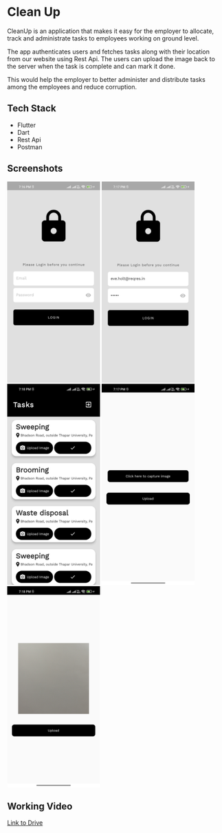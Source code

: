 
# Clean Up

CleanUp is an application that makes it easy for the employer to allocate, track and administrate tasks to employees working on ground level.

The app authenticates users and fetches tasks along with their location from our website using Rest Api. The users can upload the image back to the server when the task is complete and can mark it done.

This would help the employer to better administer and distribute tasks among the employees and reduce corruption.






## Tech Stack
- Flutter
- Dart 
- Rest Api
- Postman

## Screenshots
<img src="https://raw.githubusercontent.com/abuzar549/CleanUp/main/images/IMG_7991.JPG" width="216" height="468">
<img src="https://raw.githubusercontent.com/abuzar549/CleanUp/main/images/IMG_7994.JPG" width="216" height="468">
<img src="https://raw.githubusercontent.com/abuzar549/CleanUp/main/images/IMG_7990.JPG" width="216" height="468">
<img src="https://raw.githubusercontent.com/abuzar549/CleanUp/main/images/IMG_7993.JPG" width="216" height="468">
<img src="https://raw.githubusercontent.com/abuzar549/CleanUp/main/images/IMG_7992.JPG" width="216" height="468">

## Working Video

[Link to Drive](https://drive.google.com/file/d/1hFZl-ApJj0ezGjd8f3CC2Imgzx-id7-g/view?usp=drive_link)
